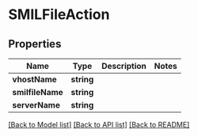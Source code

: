 # SMILFileAction

## Properties
Name | Type | Description | Notes
------------ | ------------- | ------------- | -------------
**vhostName** | **string** |  | 
**smilfileName** | **string** |  | 
**serverName** | **string** |  | 

[[Back to Model list]](../README.md#documentation-for-models) [[Back to API list]](../README.md#documentation-for-api-endpoints) [[Back to README]](../README.md)


